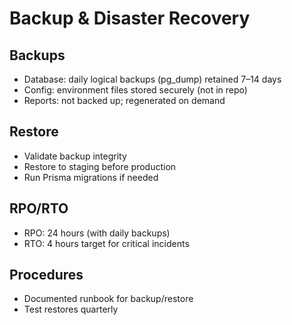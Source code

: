 # Backup & Disaster Recovery

## Backups
- Database: daily logical backups (pg_dump) retained 7–14 days
- Config: environment files stored securely (not in repo)
- Reports: not backed up; regenerated on demand

## Restore
- Validate backup integrity
- Restore to staging before production
- Run Prisma migrations if needed

## RPO/RTO
- RPO: 24 hours (with daily backups)
- RTO: 4 hours target for critical incidents

## Procedures
- Documented runbook for backup/restore
- Test restores quarterly
